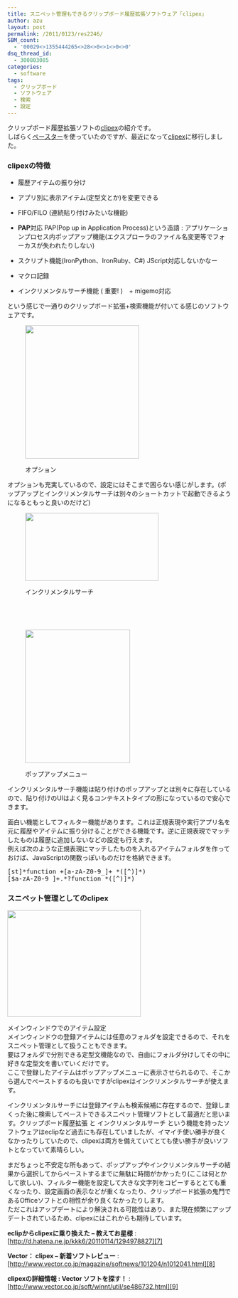 ```yaml
---
title: スニペット管理もできるクリップボード履歴拡張ソフトウェア「clipex」
author: azu
layout: post
permalink: /2011/0123/res2246/
SBM_count:
  - '00029<>1355444265<>28<>0<>1<>0<>0'
dsq_thread_id:
  - 300803085
categories:
  - software
tags:
  - クリップボード
  - ソフトウェア
  - 検索
  - 設定
---
```

クリップボード履歴拡張ソフトの[clipex][1]の紹介です。  
しばらく[ペースター][2]を使っていたのですが、最近になって[clipex][1]に移行しました。

### clipexの特徴

*   履歴アイテムの振り分け
*   アプリ別に表示アイテム(定型文とか)を変更できる
*   FIFO/FILO (連続貼り付けみたいな機能)
*   **PAP**対応 
    PAP(Pop up in Application Process)という造語
    :   アプリケーションプロセス内ポップアップ機能(エクスプローラのファイル名変更等でフォーカスが失われたりしない)

*   スクリプト機能(IronPython、IronRuby、C#) JScript対応しないかなー
*   マクロ記録
*   インクリメンタルサーチ機能 ( 重要! )　+ migemo対応

という感じで一通りのクリップボード拡張+検索機能が付いてる感じのソフトウェアです。<figure id="attachment_2247" style="width: 256px;" class="wp-caption alignnone">

[<img class="size-medium wp-image-2247" title="ss-2011-01-22-3" src="https://efcl.info/wp-content/uploads/2011/01/ss-2011-01-22-3-256x300.png" alt="" width="256" height="300" />][3]<figcaption class="wp-caption-text">オプション</figcaption></figure> 
オプションも充実しているので、設定にはそこまで困らない感じがします。(ポップアップとインクリメンタルサーチは別々のショートカットで起動できるようになるともっと良いのだけど)<figure id="attachment_2249" style="width: 300px;" class="wp-caption alignnone">

[<img class="size-medium wp-image-2249" title="486732_02" src="https://efcl.info/wp-content/uploads/2011/01/486732_02-300x153.png" alt="" width="300" height="153" />][4]<figcaption class="wp-caption-text">インクリメンタルサーチ</figcaption></figure> 
<br class="spacer_" />

<br class="spacer_" /><figure id="attachment_2248" style="width: 236px;" class="wp-caption alignnone">

[<img class="size-medium wp-image-2248" title="ss-2011-01-22-4" src="https://efcl.info/wp-content/uploads/2011/01/ss-2011-01-22-4-236x300.png" alt="" width="236" height="300" />][5]<figcaption class="wp-caption-text">ポップアップメニュー</figcaption></figure> 
インクリメンタルサーチ機能は貼り付けのポップアップとは別々に存在しているので、貼り付けのUIはよく見るコンテキストタイプの形になっているので安心できます。

面白い機能としてフィルター機能があります。これは正規表現や実行アプリ名を元に履歴やアイテムに振り分けることができる機能です。逆に正規表現でマッチしたものは履歴に追加しないなどの設定も行えます。  
例えば次のような正規表現にマッチしたものを入れるアイテムフォルダを作っておけば、JavaScriptの関数っぽいものだけを格納できます。

<pre>&#91;st&#93;*function +&#91;a-zA-Z0-9_&#93;+ *(&#91;^)&#93;*)
&#91;$a-zA-Z0-9_&#93;+.*?function *(&#91;^)&#93;*)
</pre>

### スニペット管理としてのclipex<figure id="attachment_2250" style="width: 300px;" class="wp-caption alignnone">

[<img class="size-medium wp-image-2250" title="ss-2011-01-22-2" src="https://efcl.info/wp-content/uploads/2011/01/ss-2011-01-22-2-300x240.png" alt="" width="300" height="240" />][6]<figcaption class="wp-caption-text">メインウィンドウでのアイテム設定</figcaption></figure> 
メインウィンドウの登録アイテムには任意のフォルダを設定できるので、それをスニペット管理として扱うこともできます。  
要はフォルダで分別できる定型文機能なので、自由にフォルダ分けしてその中に好きな定型文を書いていくだけです。  
ここで登録したアイテムはポップアップメニューに表示させられるので、そこから選んでペーストするのも良いですがclipexはインクリメンタルサーチが使えます。

インクリメンタルサーチには登録アイテムも検索候補に存在するので、登録しまくった後に検索してペーストできるスニペット管理ソフトとして最適だと思います。クリップボード履歴拡張 と インクリメンタルサーチ という機能を持ったソフトウェアはeclipなど過去にも存在していましたが、イマイチ使い勝手が良くなかったりしていたので、clipexは両方を備えていてとても使い勝手が良いソフトとなっていて素晴らしい。

まだちょっと不安定な所もあって、ポップアップやインクリメンタルサーチの結果から選択してからペーストするまでに無駄に時間がかかったり(ここは何とかして欲しい)、フィルター機能を設定して大きな文字列をコピーするととても重くなったり、設定画面の表示などが重くなったり、クリップボード拡張の鬼門であるOfficeソフトとの相性が余り良くなかったりします。  
ただこれはアップデートにより解決される可能性はあり、また現在頻繁にアップデートされているため、clipexにはこれからも期待しています。

**eclipからclipexに乗り換えた &#8211; 教えてお星様**
:   [http://d.hatena.ne.jp/kkk6/20110114/1294978827][7]

**Vector： clipex &#8211; 新着ソフトレビュー**
:   [http://www.vector.co.jp/magazine/softnews/101204/n1012041.html][8]

**clipexの詳細情報 : Vector ソフトを探す！**
:   [http://www.vector.co.jp/soft/winnt/util/se486732.html][9]

 [1]: http://www.vector.co.jp/soft/winnt/util/se486732.html "clipex"
 [2]: http://homepage2.nifty.com/autumn-soft/paster.htm "ペースター"
 [3]: https://efcl.info/wp-content/uploads/2011/01/ss-2011-01-22-3.png
 [4]: https://efcl.info/wp-content/uploads/2011/01/486732_02.png
 [5]: https://efcl.info/wp-content/uploads/2011/01/ss-2011-01-22-4.png
 [6]: https://efcl.info/wp-content/uploads/2011/01/ss-2011-01-22-2.png
 [7]: http://d.hatena.ne.jp/kkk6/20110114/1294978827 "eclipからclipexに乗り換えた - 教えてお星様"
 [8]: http://www.vector.co.jp/magazine/softnews/101204/n1012041.html "Vector： clipex - 新着ソフトレビュー"
 [9]: http://www.vector.co.jp/soft/winnt/util/se486732.html "clipexの詳細情報 : Vector ソフトを探す！"
